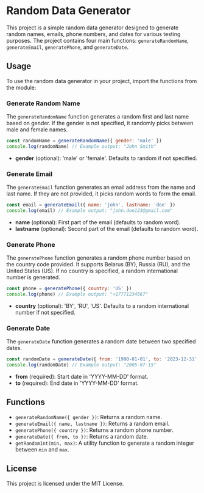 # Random Data Generator

This project is a simple random data generator designed to generate random names, emails, phone numbers, and dates for various testing purposes. The project contains four main functions: `generateRandomName`, `generateEmail`, `generatePhone`, and `generateDate`.

## Usage

To use the random data generator in your project, import the functions from the module:

### Generate Random Name

The `generateRandomName` function generates a random first and last name based on gender. If the gender is not specified, it randomly picks between male and female names.

```js
const randomName = generateRandomName({ gender: 'male' })
console.log(randomName) // Example output: "John Smith"
```

- **gender** (optional): 'male' or 'female'. Defaults to random if not specified.

### Generate Email

The `generateEmail` function generates an email address from the name and last name. If they are not provided, it picks random words to form the email.

```js
const email = generateEmail({ name: 'john', lastname: 'doe' })
console.log(email) // Example output: "john.doe123@gmail.com"
```

- **name** (optional): First part of the email (defaults to random word).
- **lastname** (optional): Second part of the email (defaults to random word).

### Generate Phone

The `generatePhone` function generates a random phone number based on the country code provided. It supports Belarus (BY), Russia (RU), and the United States (US). If no country is specified, a random international number is generated.

```js
const phone = generatePhone({ country: 'US' })
console.log(phone) // Example output: "+17771234567"
```

- **country** (optional): 'BY', 'RU', 'US'. Defaults to a random international number if not specified.

### Generate Date

The `generateDate` function generates a random date between two specified dates.

```js
const randomDate = generateDate({ from: '1990-01-01', to: '2023-12-31' })
console.log(randomDate) // Example output: "2005-07-15"
```

- **from** (required): Start date in 'YYYY-MM-DD' format.
- **to** (required): End date in 'YYYY-MM-DD' format.

## Functions

- `generateRandomName({ gender })`: Returns a random name.
- `generateEmail({ name, lastname })`: Returns a random email.
- `generatePhone({ country })`: Returns a random phone number.
- `generateDate({ from, to })`: Returns a random date.
- `getRandomInt(min, max)`: A utility function to generate a random integer between `min` and `max`.

## License

This project is licensed under the MIT License.

